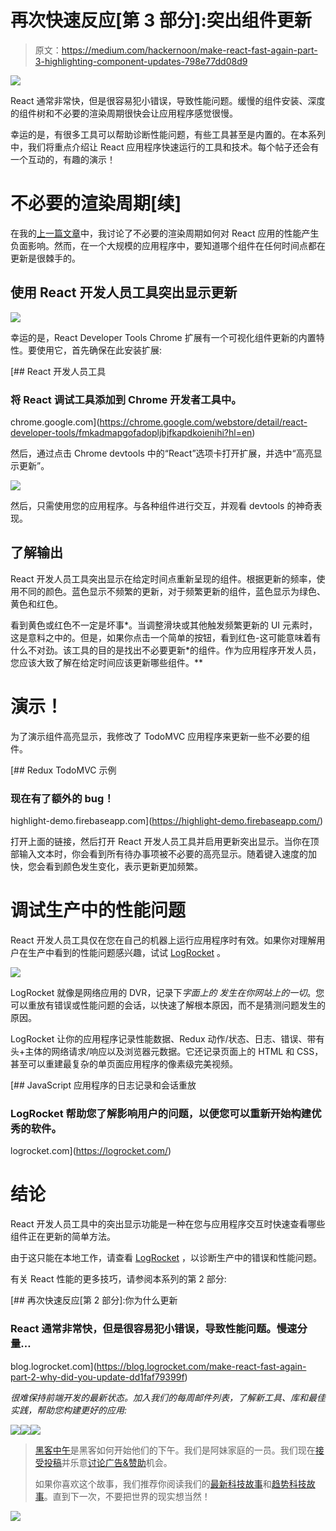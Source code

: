 # 再次快速反应[第 3 部分]:突出组件更新

> 原文：<https://medium.com/hackernoon/make-react-fast-again-part-3-highlighting-component-updates-798e77dd08d9>

![](img/d034abfdeb3fceb015650a521a41c8a3.png)

React 通常非常快，但是很容易犯小错误，导致性能问题。缓慢的组件安装、深度的组件树和不必要的渲染周期很快会让应用程序感觉很慢。

幸运的是，有很多工具可以帮助诊断性能问题，有些工具甚至是内置的。在本系列中，我们将重点介绍让 React 应用程序快速运行的工具和技术。每个帖子还会有一个互动的，有趣的演示！

# 不必要的渲染周期[续]

在我的[上一篇文章](https://blog.logrocket.com/make-react-fast-again-part-2-why-did-you-update-dd1faf79399f)中，我讨论了不必要的渲染周期如何对 React 应用的性能产生负面影响。然而，在一个大规模的应用程序中，要知道哪个组件在任何时间点都在更新是很棘手的。

## 使用 React 开发人员工具突出显示更新

![](img/c6e44f15b392b28d34995fa790de6964.png)

幸运的是，React Developer Tools Chrome 扩展有一个可视化组件更新的内置特性。要使用它，首先确保在此安装扩展:

[](https://chrome.google.com/webstore/detail/react-developer-tools/fmkadmapgofadopljbjfkapdkoienihi?hl=en) [## React 开发人员工具

### 将 React 调试工具添加到 Chrome 开发者工具中。

chrome.google.com](https://chrome.google.com/webstore/detail/react-developer-tools/fmkadmapgofadopljbjfkapdkoienihi?hl=en) 

然后，通过点击 Chrome devtools 中的“React”选项卡打开扩展，并选中“高亮显示更新”。

![](img/f0cb402b3f9c2169ae83385cc98d3be1.png)

然后，只需使用您的应用程序。与各种组件进行交互，并观看 devtools 的神奇表现。

## 了解输出

React 开发人员工具突出显示在给定时间点重新呈现的组件。根据更新的频率，使用不同的颜色。蓝色显示不频繁的更新，对于频繁更新的组件，蓝色显示为绿色、黄色和红色。

看到黄色或红色不一定是坏事*。当调整滑块或其他触发频繁更新的 UI 元素时，这是意料之中的。但是，如果你点击一个简单的按钮，看到红色-这可能意味着有什么不对劲。该工具的目的是找出不必要更新*的组件。作为应用程序开发人员，您应该大致了解在给定时间应该更新哪些组件。**

# 演示！

为了演示组件高亮显示，我修改了 TodoMVC 应用程序来更新一些不必要的组件。

 [## Redux TodoMVC 示例

### 现在有了额外的 bug！

highlight-demo.firebaseapp.com](https://highlight-demo.firebaseapp.com/) 

打开上面的链接，然后打开 React 开发人员工具并启用更新突出显示。当你在顶部输入文本时，你会看到所有待办事项被不必要的高亮显示。随着键入速度的加快，您会看到颜色发生变化，表示更新更加频繁。

# 调试生产中的性能问题

React 开发人员工具仅在您在自己的机器上运行应用程序时有效。如果你对理解用户在生产中看到的性能问题感兴趣，试试 [LogRocket](https://logrocket.com) 。

![](img/b47f54e433b8f39f62f5fffc5232dd8e.png)

LogRocket 就像是网络应用的 DVR，记录下*字面上的* *发生在你网站上的一切*。您可以重放有错误或性能问题的会话，以快速了解根本原因，而不是猜测问题发生的原因。

LogRocket 让你的应用程序记录性能数据、Redux 动作/状态、日志、错误、带有头+主体的网络请求/响应以及浏览器元数据。它还记录页面上的 HTML 和 CSS，甚至可以重建最复杂的单页面应用程序的像素级完美视频。

[](https://logrocket.com/) [## JavaScript 应用程序的日志记录和会话重放

### LogRocket 帮助您了解影响用户的问题，以便您可以重新开始构建优秀的软件。

logrocket.com](https://logrocket.com/) 

# 结论

React 开发人员工具中的突出显示功能是一种在您与应用程序交互时快速查看哪些组件正在更新的简单方法。

由于这只能在本地工作，请查看 [LogRocket](https://logrocket.com) ，以诊断生产中的错误和性能问题。

有关 React 性能的更多技巧，请参阅本系列的第 2 部分:

[](https://blog.logrocket.com/make-react-fast-again-part-2-why-did-you-update-dd1faf79399f) [## 再次快速反应[第 2 部分]:你为什么更新

### React 通常非常快，但是很容易犯小错误，导致性能问题。慢速分量…

blog.logrocket.com](https://blog.logrocket.com/make-react-fast-again-part-2-why-did-you-update-dd1faf79399f) 

*很难保持前端开发的最新状态。加入我们的每周邮件列表，了解新工具、库和最佳实践，帮助您构建更好的应用:*

[![](img/50ef4044ecd4e250b5d50f368b775d38.png)](http://bit.ly/HackernoonFB)[![](img/979d9a46439d5aebbdcdca574e21dc81.png)](https://goo.gl/k7XYbx)[![](img/2930ba6bd2c12218fdbbf7e02c8746ff.png)](https://goo.gl/4ofytp)

> [黑客中午](http://bit.ly/Hackernoon)是黑客如何开始他们的下午。我们是阿妹家庭的一员。我们现在[接受投稿](http://bit.ly/hackernoonsubmission)并乐意[讨论广告&赞助](mailto:partners@amipublications.com)机会。
> 
> 如果你喜欢这个故事，我们推荐你阅读我们的[最新科技故事](http://bit.ly/hackernoonlatestt)和[趋势科技故事](https://hackernoon.com/trending)。直到下一次，不要把世界的现实想当然！

![](img/be0ca55ba73a573dce11effb2ee80d56.png)